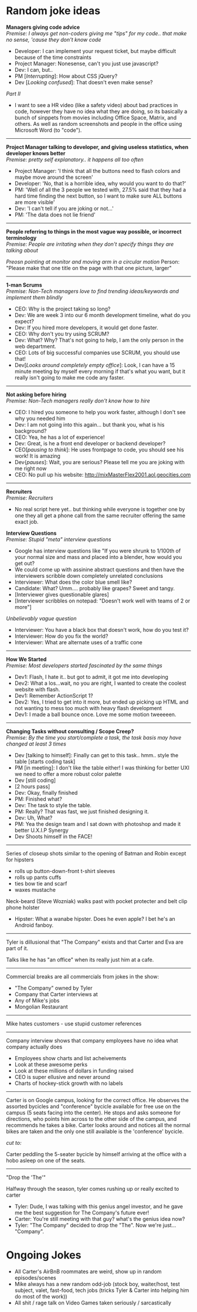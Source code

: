 Random joke ideas
=================================
  
__Managers giving code advice__  
*Premise: I always get non-coders giving me "tips" for my code.. that make no sense, 'cause they don't know code*  
  
* Developer: I can implement your request ticket, but maybe difficult because of the time constraints
* Project Manager: Nonesense, can't you just use javascript?
* Dev: I can, but..
* PM [_Interrupting_]: How about CSS jQuery?
* Dev [_Looking confused_]: That doesn't even make sense?
  
  
*Part II*  
* I want to see a HR video (like a safety video) about bad practices in code, however they have no idea what they are doing, so its basically a bunch of sinppets from movies including Office Space, Matrix, and others. As well as random screenshots and people in the office using Microsoft Word (to "code").
  
------
   
__Project Manager talking to developer, and giving useless statistics, when developer knows better__  
*Premise: pretty self explanatory.. it happens all too often*
  
* Project Manager: 'I think that all the buttons need to flash colors and maybe move around the screen'  
* Developer: 'No, that is a horrible idea, why would you want to do that?'  
* PM: 'Well of all the 3 people we tested with, 27.5% said that they had a hard time finding the next button, so I want to make sure ALL buttons are more visible'  
* Dev: 'I can't tell if you are joking or not...'  
* PM: 'The data does not lie friend'
  

------

__People referring to things in the most vague way possible, or incorrect terminology__  
*Premise: People are irritating when they don't specify things they are talking about*
  
*Preosn pointing at monitor and moving arm in a circular motion*
Person: "Please make that one title on the page with that one picture, larger"
  
------

__1-man Scrums__  
*Premise: Non-Tech managers love to find trending ideas/keywords and implement them blindly*

* CEO: Why is the project taking so long?
* Dev: We are week 3 into our 6 month development timeline, what do you expect?
* Dev: If you hired more developers, it would get done faster.
* CEO: Why don't you try using SCRUM?
* Dev: What? Why? That's not going to help, I am the only person in the web department.
* CEO: Lots of big successful companies use SCRUM, you should use that!
* Dev[_Looks around completely empty office_]: Look, I can have a 15 minute meeting by myself every morning if that's what you want, but it really isn't going to make me code any faster.

------

__Not asking before hiring__  
*Premise: Non-Tech managers really don't know how to hire*

* CEO: I hired you someone to help you work faster, although I don't see why you needed him
* Dev: I am not going into this again... but thank you, what is his background?
* CEO: Yea, he has a lot of experience!
* Dev: Great, is he a front end developer or backend developer?
* CEO[_pausing to think_]: He uses frontpage to code, you should see his work! It is amazing
* Dev{_pauses_]: Wait, you are serious? Please tell me you are joking with me right now
* CEO: No pull up his website: http://mixMasterFlex2001.aol.geocities.com

------

__Recruiters__  
*Premise: Recruiters*
  
* No real script here yet.. but thinking while everyone is together one by one they all get a phone call from the same recruiter offering the same exact job.


__Interview Questions__  
*Premise: Stupid "meta" interview questions*

* Google has interview questions like "If you were shrunk to 1/100th of your normal size and mass and placed into a blender, how would you get out?
* We could come up with assinine abstract questions and then have the interviewers scribble down completely unrelated conclusions
* Interviewer: What does the color blue smell like?
* Candidate: What? Umm.... probably like grapes? Sweet and tangy.
* [Interviewer gives questionable glares]
* [Interviewer scribbles on notepad: "Doesn't work well with teams of 2 or more"]  




*Unbelievably vague question*
* Interviewer: You have a black box that doesn't work, how do you test it?
* Interviewer: How do you fix the world? 
* Interviewer: What are alternate uses of a traffic cone

-----
  
  
__How We Started__  
*Premise: Most developers started fascinated by the same things*
  
* Dev1: Flash, I hate it.. but got to admit, it got me into developing
* Dev2: What a los...wait, no you are right, I wanted to create the coolest website with flash.
* Dev1: Remember ActionScript 1?
* Dev2: Yes, I tried to get into it more, but ended up picking up HTML and not wanting to mess too much with heavy flash development
* Dev1: I made a ball bounce once. Love me some motion tweeeeen.  
  
------

__Changing Tasks without consulting / Scope Creep?__  
*Premise: By the time you start/complete a task, the task basis may have changed at least 3 times*  
  
* Dev [talking to himself]: Finally can get to this task.. hmm.. style the table [starts coding task]
* PM [in meeting]: I don't like the table either! I was thinking for better UXI we need to offer a more robust color palette
* Dev [still coding]
* [2 hours pass]
* Dev: Okay, finally finished
* PM: Finished what?
* Dev: The task to style the table.
* PM: Really? That was fast, we just finished designing it.
* Dev: Uh, What?
* PM: Yea the design team and I sat down with photoshop and made it better U.X.I.P Synergy
* Dev Shoots himself in the FACE!

------

Series of closeup shots similar to the opening of Batman and Robin except for hipsters

* rolls up button-down-front t-shirt sleeves
* rolls up pants cuffs
* ties bow tie and scarf
* waxes mustache

Neck-beard (Steve Wozniak) walks past with pocket protecter and belt clip phone holster

* Hipster: What a wanabe hipster. Does he even apple? I bet he's an Android fanboy.

-------

Tyler is dillusional that "The Company" exists and that Carter and Eva are part of it.
  
Talks like he has "an office" when its really just him at a cafe.

---------

Commercial breaks are all commercials from jokes in the show:
* "The Company" owned by Tyler
* Company that Carter interviews at
* Any of Mike's jobs
* Mongolian Restaurant

----------
  
Mike hates customers - use stupid customer references


-----------

Company interview shows that company employees have no idea what company actually does

* Employees show charts and list acheivements
* Look at these awesome perks
* Look at these millions of dollars in funding raised
* CEO is super ellusive and never around
* Charts of hockey-stick growth with no labels
  
-----------

Carter is on Google campus, looking for the correct office. He observes the assorted bycicles and "conference" bycicle available for free use on the campus (5 seats facing into the center). He stops and asks someone for directions, who points him across to the other side of the campus, and recommends he takes a bike. Carter looks around and notices all the normal bikes are taken and the only one still available is the 'conference' bycicle.

_cut to:_

Carter peddling the 5-seater bycicle by himself arriving at the office with a hobo asleep on one of the seats.


-----------

"Drop the 'The'"

Halfway through the season, tyler comes rushing up or really excited to carter

* Tyler: Dude, I was talking with this genius angel investor, and he gave me the best suggestion for The Company's future ever!
* Carter: You're still meeting with that guy? what's the genius idea now?
* Tyler: "The Company" decided to drop the "The".  Now we're just... "Company".
  
Ongoing Jokes
=================================
* All Carter's AirBnB roommates are weird, show up in random episodes/scenes
* Mike always has a new random odd-job (stock boy, waiter/host, test subject, valet, fast-food, tech jobs (tricks Tyler & Carter into helping him do most of the work))
* All shit / rage talk on Video Games taken seriously / sarcastically



